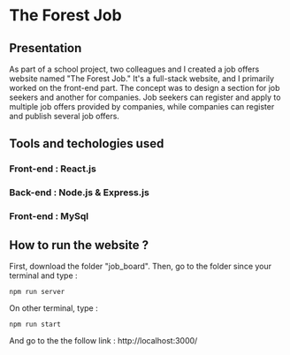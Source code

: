 <h1>The Forest Job</h1>

<h2> Presentation </h2>
As part of a school project, two colleagues and I created a job offers website named "The Forest Job." It's a full-stack website, and I primarily worked on the front-end part. The concept was to design a section for job seekers and another for companies. Job seekers can register and apply to multiple job offers provided by companies, while companies can register and publish several job offers. 

<h2> Tools and techologies used</h2>
 <h3> Front-end : React.js</h3>
 <h3> Back-end : Node.js & Express.js</h3>
 <h3> Front-end : MySql</h3>

<h2>How to run the website ?</h2>
First, download the folder "job_board". Then, go to the folder since your terminal and type :

```
npm run server
```


On other terminal, type :
```
npm run start
```

And go to the the follow link : http://localhost:3000/


